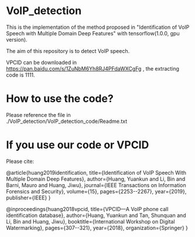 # VoIP_detection
This is the implementation of the method proposed in "Identification of VoIP Speech with Multiple Domain Deep Features" with tensorflow(1.0.0, gpu version). 

The aim of this repository is to detect VoIP speech.

VPCID can be downloaded in https://pan.baidu.com/s/1ZuNbM6Yh8RJ4PFdaWXCgFg , the extracting code is 1111.

# How to use the code?
Please reference the file in ./VoIP_detection/VoIP_detection_code/Readme.txt


# If you use our code or VPCID
Please cite:

@article{huang2019identification,
  title={Identification of VoIP Speech With Multiple Domain Deep Features},
  author={Huang, Yuankun and Li, Bin and Barni, Mauro and Huang, Jiwu},
  journal={IEEE Transactions on Information Forensics and Security},
  volume={15},
  pages={2253--2267},
  year={2019},
  publisher={IEEE}
}

@inproceedings{huang2018vpcid,
  title={VPCID—A VoIP phone call identification database},
  author={Huang, Yuankun and Tan, Shunquan and Li, Bin and Huang, Jiwu},
  booktitle={International Workshop on Digital Watermarking},
  pages={307--321},
  year={2018},
  organization={Springer}
}
